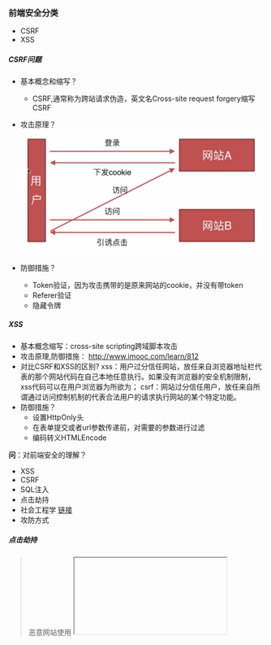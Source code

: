 ### 前端安全分类
- CSRF
- XSS

##### CSRF问题
- 基本概念和缩写？
    + CSRF,通常称为跨站请求伪造，英文名Cross-site request forgery缩写CSRF
- 攻击原理？<img src="./safe.png">

- 防御措施？
    + Token验证，因为攻击携带的是原来网站的cookie，并没有带token
    + Referer验证  
    + 隐藏令牌 
    
##### XSS
- 基本概念缩写：cross-site scripting跨域脚本攻击
- 攻击原理,防御措施： http://www.imooc.com/learn/812
- 对比CSRF和XSS的区别?
    xss：用户过分信任网站，放任来自浏览器地址栏代表的那个网站代码在自己本地任意执行。如果没有浏览器的安全机制限制，xss代码可以在用户浏览器为所欲为； 
    csrf：网站过分信任用户，放任来自所谓通过访问控制机制的代表合法用户的请求执行网站的某个特定功能。
- 防御措施？
    + 设置HttpOnly头
    + 在表单提交或者url参数传递前，对需要的参数进行过滤
    + 编码转义HTMLEncode

**问**：对前端安全的理解？
* XSS
* CSRF
* SQL注入
* 点击劫持
* 社会工程学 [链接](https://www.zhihu.com/question/26113526?sort=created)
* 攻防方式

##### 点击劫持
> 恶意网站使用 <iframe> 标签把我方的一些含有重要信息类如交易的网页嵌入进去，然后把 iframe 设置透明，用定位的手段的把一些引诱用户在恶意网页上点击。

**防范**：
1. 判断顶层视口的域名和本页面的域名是否一致，不一致就跳转到我方的网页 ``top.location.hostname !== self.location.hostname``
2. 通过配置 nginx 发送 X-Frame-Options 响应头，这样浏览器就会阻止嵌入网页的渲染。[参考](https://developer.mozilla.org/zh-CN/docs/Web/HTTP/X-Frame-Options)